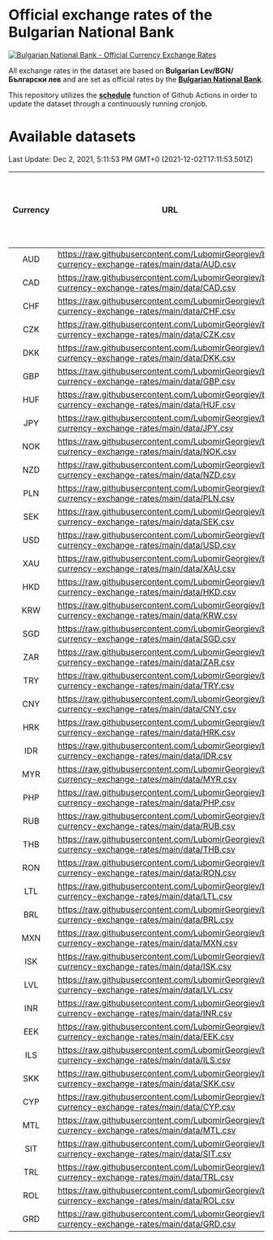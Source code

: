 # Official exchange rates of the Bulgarian National Bank

[![Bulgarian National Bank - Official Currency Exchange Rates](https://github.com/LubomirGeorgiev/bnb-currency-exchange-rates/actions/workflows/update-rates.yml/badge.svg?branch=main)](https://github.com/LubomirGeorgiev/bnb-currency-exchange-rates/actions/workflows/update-rates.yml)

All exchange rates in the dataset are based on **Bulgarian Lev/BGN/Български лев** and are set as official rates by the [**Bulgarian National Bank**](https://www.bnb.bg/Statistics/StExternalSector/StExchangeRates/StERForeignCurrencies/index.htm?toLang=_EN).

This repository utilizes the [**schedule**](https://docs.github.com/en/actions/reference/events-that-trigger-workflows) function of Github Actions in order to update the dataset through a continuously running cronjob.

# Available datasets

<!-- START LINKS (DO NOT EVER FU*ING DELETE THIS COMMENT FOR THE LOVE OF YOUR LIFE!!! IF YOU ARE CURIOS HOW IT WORKS, YOU CAN HAVE A LOOK AT ./src/updateReadme.ts) -->

Last Update: Dec 2, 2021, 5:11:53 PM GMT+0 (2021-12-02T17:11:53.501Z)

| Currency | URL                                                                                             | Number of records | Number of missing days that were filled in |
| :------: | ----------------------------------------------------------------------------------------------- | :---------------: | :----------------------------------------: |
|   AUD    | https://raw.githubusercontent.com/LubomirGeorgiev/bnb-currency-exchange-rates/main/data/AUD.csv |       7974        |                    2461                    |
|   CAD    | https://raw.githubusercontent.com/LubomirGeorgiev/bnb-currency-exchange-rates/main/data/CAD.csv |       7974        |                    2461                    |
|   CHF    | https://raw.githubusercontent.com/LubomirGeorgiev/bnb-currency-exchange-rates/main/data/CHF.csv |       7974        |                    2461                    |
|   CZK    | https://raw.githubusercontent.com/LubomirGeorgiev/bnb-currency-exchange-rates/main/data/CZK.csv |       7974        |                    2461                    |
|   DKK    | https://raw.githubusercontent.com/LubomirGeorgiev/bnb-currency-exchange-rates/main/data/DKK.csv |       7974        |                    2461                    |
|   GBP    | https://raw.githubusercontent.com/LubomirGeorgiev/bnb-currency-exchange-rates/main/data/GBP.csv |       7974        |                    2461                    |
|   HUF    | https://raw.githubusercontent.com/LubomirGeorgiev/bnb-currency-exchange-rates/main/data/HUF.csv |       7974        |                    2461                    |
|   JPY    | https://raw.githubusercontent.com/LubomirGeorgiev/bnb-currency-exchange-rates/main/data/JPY.csv |       7974        |                    2461                    |
|   NOK    | https://raw.githubusercontent.com/LubomirGeorgiev/bnb-currency-exchange-rates/main/data/NOK.csv |       7974        |                    2461                    |
|   NZD    | https://raw.githubusercontent.com/LubomirGeorgiev/bnb-currency-exchange-rates/main/data/NZD.csv |       7974        |                    2461                    |
|   PLN    | https://raw.githubusercontent.com/LubomirGeorgiev/bnb-currency-exchange-rates/main/data/PLN.csv |       7974        |                    2461                    |
|   SEK    | https://raw.githubusercontent.com/LubomirGeorgiev/bnb-currency-exchange-rates/main/data/SEK.csv |       7974        |                    2461                    |
|   USD    | https://raw.githubusercontent.com/LubomirGeorgiev/bnb-currency-exchange-rates/main/data/USD.csv |       7974        |                    2461                    |
|   XAU    | https://raw.githubusercontent.com/LubomirGeorgiev/bnb-currency-exchange-rates/main/data/XAU.csv |       7974        |                    2463                    |
|   HKD    | https://raw.githubusercontent.com/LubomirGeorgiev/bnb-currency-exchange-rates/main/data/HKD.csv |       7674        |                    2372                    |
|   KRW    | https://raw.githubusercontent.com/LubomirGeorgiev/bnb-currency-exchange-rates/main/data/KRW.csv |       7674        |                    2372                    |
|   SGD    | https://raw.githubusercontent.com/LubomirGeorgiev/bnb-currency-exchange-rates/main/data/SGD.csv |       7674        |                    2372                    |
|   ZAR    | https://raw.githubusercontent.com/LubomirGeorgiev/bnb-currency-exchange-rates/main/data/ZAR.csv |       7674        |                    2372                    |
|   TRY    | https://raw.githubusercontent.com/LubomirGeorgiev/bnb-currency-exchange-rates/main/data/TRY.csv |       6156        |                    1902                    |
|   CNY    | https://raw.githubusercontent.com/LubomirGeorgiev/bnb-currency-exchange-rates/main/data/CNY.csv |       6036        |                    1866                    |
|   HRK    | https://raw.githubusercontent.com/LubomirGeorgiev/bnb-currency-exchange-rates/main/data/HRK.csv |       6036        |                    1866                    |
|   IDR    | https://raw.githubusercontent.com/LubomirGeorgiev/bnb-currency-exchange-rates/main/data/IDR.csv |       6036        |                    1866                    |
|   MYR    | https://raw.githubusercontent.com/LubomirGeorgiev/bnb-currency-exchange-rates/main/data/MYR.csv |       6036        |                    1866                    |
|   PHP    | https://raw.githubusercontent.com/LubomirGeorgiev/bnb-currency-exchange-rates/main/data/PHP.csv |       6036        |                    1866                    |
|   RUB    | https://raw.githubusercontent.com/LubomirGeorgiev/bnb-currency-exchange-rates/main/data/RUB.csv |       6036        |                    1866                    |
|   THB    | https://raw.githubusercontent.com/LubomirGeorgiev/bnb-currency-exchange-rates/main/data/THB.csv |       6036        |                    1866                    |
|   RON    | https://raw.githubusercontent.com/LubomirGeorgiev/bnb-currency-exchange-rates/main/data/RON.csv |       5977        |                    1848                    |
|   LTL    | https://raw.githubusercontent.com/LubomirGeorgiev/bnb-currency-exchange-rates/main/data/LTL.csv |       5158        |                    1587                    |
|   BRL    | https://raw.githubusercontent.com/LubomirGeorgiev/bnb-currency-exchange-rates/main/data/BRL.csv |       5064        |                    1567                    |
|   MXN    | https://raw.githubusercontent.com/LubomirGeorgiev/bnb-currency-exchange-rates/main/data/MXN.csv |       5064        |                    1567                    |
|   ISK    | https://raw.githubusercontent.com/LubomirGeorgiev/bnb-currency-exchange-rates/main/data/ISK.csv |       4976        |                    1541                    |
|   LVL    | https://raw.githubusercontent.com/LubomirGeorgiev/bnb-currency-exchange-rates/main/data/LVL.csv |       4795        |                    1475                    |
|   INR    | https://raw.githubusercontent.com/LubomirGeorgiev/bnb-currency-exchange-rates/main/data/INR.csv |       4697        |                    1453                    |
|   EEK    | https://raw.githubusercontent.com/LubomirGeorgiev/bnb-currency-exchange-rates/main/data/EEK.csv |       4000        |                    1226                    |
|   ILS    | https://raw.githubusercontent.com/LubomirGeorgiev/bnb-currency-exchange-rates/main/data/ILS.csv |       3971        |                    1232                    |
|   SKK    | https://raw.githubusercontent.com/LubomirGeorgiev/bnb-currency-exchange-rates/main/data/SKK.csv |       2972        |                    914                     |
|   CYP    | https://raw.githubusercontent.com/LubomirGeorgiev/bnb-currency-exchange-rates/main/data/CYP.csv |       2906        |                    890                     |
|   MTL    | https://raw.githubusercontent.com/LubomirGeorgiev/bnb-currency-exchange-rates/main/data/MTL.csv |       2606        |                    801                     |
|   SIT    | https://raw.githubusercontent.com/LubomirGeorgiev/bnb-currency-exchange-rates/main/data/SIT.csv |       2542        |                    778                     |
|   TRL    | https://raw.githubusercontent.com/LubomirGeorgiev/bnb-currency-exchange-rates/main/data/TRL.csv |       1816        |                    557                     |
|   ROL    | https://raw.githubusercontent.com/LubomirGeorgiev/bnb-currency-exchange-rates/main/data/ROL.csv |       1697        |                    524                     |
|   GRD    | https://raw.githubusercontent.com/LubomirGeorgiev/bnb-currency-exchange-rates/main/data/GRD.csv |        359        |                    107                     |

<!-- END LINKS (DO NOT EVER FU*ING DELETE THIS COMMENT FOR THE LOVE OF YOUR LIFE!!! IF YOU ARE CURIOS HOW IT WORKS, YOU CAN HAVE A LOOK AT ./src/updateReadme.ts) -->
